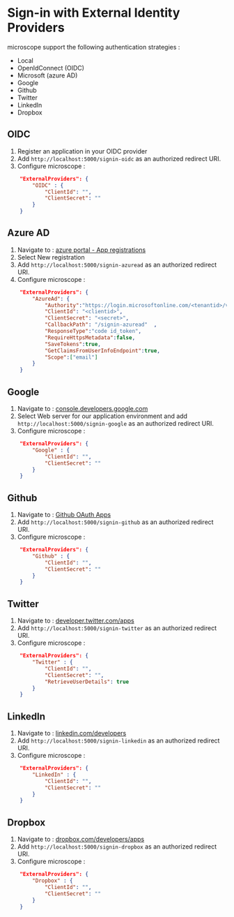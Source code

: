 Sign-in with External Identity Providers
========================================

microscope support the following authentication strategies : 

* Local
* OpenIdConnect (OIDC)
* Microsoft (azure AD)
* Google
* Github
* Twitter
* LinkedIn
* Dropbox

OIDC
----

1. Register an application in your OIDC provider
2. Add `http://localhost:5000/signin-oidc` as an authorized redirect URI.
3. Configure microscope : 

```json
    "ExternalProviders": {
        "OIDC" : {
            "ClientId": "",
            "ClientSecret": ""
        }
    }
```

Azure AD
------------------------

1. Navigate to : [azure portal - App registrations](https://go.microsoft.com/fwlink/?linkid=2083908)
2. Select New registration
3. Add `http://localhost:5000/signin-azuread` as an authorized redirect URI.
4. Configure microscope : 

```json
    "ExternalProviders": {
        "AzureAd": {
            "Authority":"https://login.microsoftonline.com/<tenantid>/v2.0/",
            "ClientId": "<clientid>",
            "ClientSecret": "<secret>",
            "CallbackPath": "/signin-azuread"  ,
            "ResponseType":"code id_token",
            "RequireHttpsMetadata":false,
            "SaveTokens":true,
            "GetClaimsFromUserInfoEndpoint":true,
            "Scope":["email"]
        }
    }
```

Google
------

1. Navigate to : [console.developers.google.com](https://console.developers.google.com/)
2. Select Web server for our application environment and add `http://localhost:5000/signin-google` as an authorized redirect URI.
3. Configure microscope : 

```json
    "ExternalProviders": {
        "Google" : {
            "ClientId": "",
            "ClientSecret": ""
        }
    }
```

Github
------

1. Navigate to : [Github OAuth Apps](https://github.com/settings/developers)
2. Add `http://localhost:5000/signin-github` as an authorized redirect URI.
3. Configure microscope :

```json
    "ExternalProviders": {
        "Github" : {
            "ClientId": "",
            "ClientSecret": ""
        }
    }
```

Twitter
-------

1. Navigate to : [developer.twitter.com/apps](https://developer.twitter.com/apps)
2. Add `http://localhost:5000/signin-twitter` as an authorized redirect URI.
3. Configure microscope :

```json
    "ExternalProviders": {
        "Twitter" : {
            "ClientId": "",
            "ClientSecret": "",
            "RetrieveUserDetails": true
        }
    }
```

LinkedIn
--------

1. Navigate to : [linkedin.com/developers](https://www.linkedin.com/developers/)
2. Add `http://localhost:5000/signin-linkedin` as an authorized redirect URI.
3. Configure microscope :

```json
    "ExternalProviders": {
        "LinkedIn" : {
            "ClientId": "",
            "ClientSecret": ""
        }
    }
```

Dropbox
-------

1. Navigate to : [dropbox.com/developers/apps](https://www.dropbox.com/developers/apps)
2. Add `http://localhost:5000/signin-dropbox` as an authorized redirect URI.
3. Configure microscope :

```json
    "ExternalProviders": {
        "Dropbox" : {
            "ClientId": "",
            "ClientSecret": ""
        }
    }
```